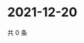 # 2021-12-20

共 0 条

<!-- BEGIN WEIBO -->
<!-- 最后更新时间 Mon Dec 20 2021 14:18:08 GMT+0800 (China Standard Time) -->

<!-- END WEIBO -->

